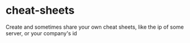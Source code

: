 cheat-sheets
============

Create and sometimes share your own cheat sheets, like the ip of some server, or your company's id